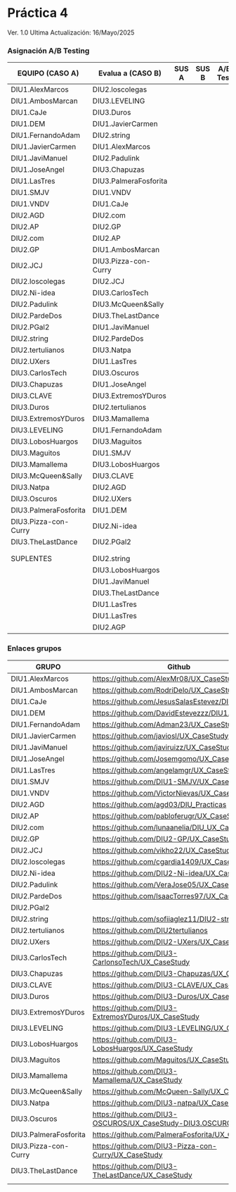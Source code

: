 

# Práctica 4

Ver. 1.0
Ultima Actualización: 16/Mayo/2025



### Asignación A/B Testing



| EQUIPO (CASO A)                     | Evalua a (CASO B)           | SUS A | SUS B | A/B Test | **USAB_report** **B** |
| ----------------------------------- | --------------------------- | ----- | ----- | -------- | --------------------- |
| DIU1.AlexMarcos                     | DIU2.loscolegas             |       |       |          |                       |
| DIU1.AmbosMarcan                    | DIU3.LEVELING               |       |       |          |                       |
| DIU1.CaJe                           | DIU3.Duros                  |       |       |          |                       |
| DIU1.DEM                            | DIU1.JavierCarmen           |       |       |          |                       |
| DIU1.FernandoAdam                   | DIU2.string                 |       |       |          |                       |
| DIU1.JavierCarmen                   | DIU1.AlexMarcos             |       |       |          |                       |
| DIU1.JaviManuel                     | DIU2.Padulink               |       |       |          |                       |
| DIU1.JoseAngel                      | DIU3.Chapuzas               |       |       |          |                       |
| DIU1.LasTres                        | DIU3.PalmeraFosforita       |       |       |          |                       |
| DIU1.SMJV                           | DIU1.VNDV                   |       |       |          |                       |
| DIU1.VNDV                           | DIU1.CaJe                   |       |       |          |                       |
| DIU2.AGD                            | DIU2.com                    |       |       |          |                       |
| DIU2.AP                             | DIU2.GP                     |       |       |          |                       |
| DIU2.com                            | DIU2.AP                     |       |       |          |                       |
| DIU2.GP                             | DIU1.AmbosMarcan            |       |       |          |                       |
| DIU2.JCJ                            | DIU3.Pizza-con-Curry        |       |       |          |                       |
| DIU2.loscolegas                     | DIU2.JCJ                    |       |       |          |                       |
| DIU2.Ni-idea                        | DIU3.CarlosTech             |       |       |          |                       |
| DIU2.Padulink                       | DIU3.McQueen&Sally          |       |       |          |                       |
| DIU2.PardeDos                       | DIU3.TheLastDance           |       |       |          |                       |
| DIU2.PGal2                          | DIU1.JaviManuel             |       |       |          |                       |
| DIU2.string                         | DIU2.PardeDos               |       |       |          |                       |
| DIU2.tertulianos                    | DIU3.Natpa                  |       |       |          |                       |
| DIU2.UXers                          | DIU1.LasTres                |       |       |          |                       |
| DIU3.CarlosTech                     | DIU3.Oscuros                |       |       |          |                       |
| DIU3.Chapuzas                       | DIU1.JoseAngel              |       |       |          |                       |
| DIU3.CLAVE                          | DIU3.ExtremosYDuros         |       |       |          |                       |
| DIU3.Duros                          | DIU2.tertulianos            |       |       |          |                       |
| DIU3.ExtremosYDuros                 | DIU3.Mamallema              |       |       |          |                       |
| DIU3.LEVELING                       | DIU1.FernandoAdam           |       |       |          |                       |
| DIU3.LobosHuargos                   | DIU3.Maguitos               |       |       |          |                       |
| DIU3.Maguitos                       | DIU1.SMJV                   |       |       |          |                       |
| DIU3.Mamallema                      | DIU3.LobosHuargos           |       |       |          |                       |
| DIU3.McQueen&Sally                  | DIU3.CLAVE                  |       |       |          |                       |
| DIU3.Natpa                          | DIU2.AGD                    |       |       |          |                       |
| DIU3.Oscuros                        | DIU2.UXers                  |       |       |          |                       |
| DIU3.PalmeraFosforita               | DIU1.DEM                    |       |       |          |                       |
| DIU3.Pizza-con-Curry                | DIU2.Ni-idea                |       |       |          |                       |
| DIU3.TheLastDance                   | DIU2.PGal2                  |       |       |          |                       |
|                                     |                             |       |       |          |                       |
|                                     |                             |       |       |          |                       |
| SUPLENTES                           | DIU2.string                 |       |       |          |                       |
|                                     | DIU3.LobosHuargos           |       |       |          |                       |
|                                     | DIU1.JaviManuel             |       |       |          |                       |
|                                     | DIU3.TheLastDance           |       |       |          |                       |
|                                     | DIU1.LasTres                |       |       |          |                       |
|                                     | DIU1.LasTres                |       |       |          |                       |
|                                     | DIU2.AGP                    |       |       |          |                       |


### Enlaces grupos

| GRUPO                               | Github                                                       |
| ----------------------------------- | ------------------------------------------------------------ |
| DIU1.AlexMarcos                     | https://github.com/AlexMr08/UX_CaseStudy                     |
| DIU1.AmbosMarcan                    | https://github.com/RodriDelo/UX_CaseStudy                    |
| DIU1.CaJe                           | https://github.com/JesusSalasEstevez/DIU1_CAJE               |
| DIU1.DEM                            | https://github.com/DavidEstevezzz/DIU1.DEM                   |
| DIU1.FernandoAdam                   | https://github.com/Adman23/UX_CaseStudy                      |
| DIU1.JavierCarmen                   | https://github.com/javiosl/UX_CaseStudy                      |
| DIU1.JaviManuel                     | https://github.com/javiruizz/UX_CaseStudy                    |
| DIU1.JoseAngel                      | https://github.com/Josemgomo/UX_CaseStudy                    |
| DIU1.LasTres                        | https://github.com/angelamgr/UX_CaseStudy                    |
| DIU1.SMJV                           | https://github.com/DIU1-SMJV/UX_CaseStudy                    |
| DIU1.VNDV                           | https://github.com/VictorNievas/UX_CaseStudy                 |
| DIU2.AGD                            | https://github.com/agd03/DIU_Practicas                       |
| DIU2.AP                             | https://github.com/pabloferugr/UX_CaseStudy                  |
| DIU2.com                            | https://github.com/lunaanelia/DIU_UX_CaseStudy               |
| DIU2.GP                             | https://github.com/DIU2-GP/UX_CaseStudy                      |
| DIU2.JCJ                            | https://github.com/vikho22/UX_CaseStudy                      |
| DIU2.loscolegas                     | https://github.com/cgardia1409/UX_CaseStudy                  |
| DIU2.Ni-idea                        | https://github.com/DIU2-Ni-idea/UX_CaseStudy.git             |
| DIU2.Padulink                       | https://github.com/VeraJose05/UX_CaseStudy                   |
| DIU2.PardeDos                       | https://github.com/IsaacTorres97/UX_CaseStudy.git            |
| DIU2.PGal2                          |                                                              |
| DIU2.string                         | https://github.com/sofiiaglez11/DIU2-string                  |
| DIU2.tertulianos                    | https://github.com/DIU2tertulianos                           |
| DIU2.UXers                          | [https://github.com/DIU2-UXers/UX_CaseStudy ](https://github.com/DIU2-UXers/UX_CaseStudy) |
| DIU3.CarlosTech                     | https://github.com/DIU3-CarlonsoTech/UX_CaseStudy            |
| DIU3.Chapuzas                       | https://github.com/DIU3-Chapuzas/UX_CaseStudy                |
| DIU3.CLAVE                          | https://github.com/DIU3-CLAVE/UX_CaseStudy                   |
| DIU3.Duros                          | https://github.com/DIU3-Duros/UX_CaseStudy                   |
| DIU3.ExtremosYDuros                 | https://github.com/DIU3-ExtremosYDuros/UX_CaseStudy          |
| DIU3.LEVELING                       | https://github.com/DIU3-LEVELING/UX_CaseStudy                |
| DIU3.LobosHuargos                   | https://github.com/DIU3-LobosHuargos/UX_CaseStudy            |
| DIU3.Maguitos                       | https://github.com/Maguitos/UX_CaseStudy                     |
| DIU3.Mamallema                      | https://github.com/DIU3-Mamallema/UX_CaseStudy               |
| DIU3.McQueen&Sally                  | https://github.com/McQueen-Sally/UX_CaseStudy                |
| DIU3.Natpa                          | https://github.com/DIU3-natpa/UX_CaseStudy                   |
| DIU3.Oscuros                        | https://github.com/DIU3-OSCUROS/UX_CaseStudy-DIU3.OSCUROS/   |
| DIU3.PalmeraFosforita               | https://github.com/PalmeraFosforita/UX_CaseStudy             |
| DIU3.Pizza-con-Curry                | https://github.com/DIU3-Pizza-con-Curry/UX_CaseStudy         |
| DIU3.TheLastDance                   | https://github.com/DIU3-TheLastDance/UX_CaseStudy            |
|                                     |                                                              |

